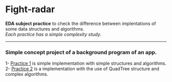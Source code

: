 # Fight-radar
**EDA subject practice** to check the difference between implentations of some data structures and algorithms.  
*Each practice has a simple complexity study.*  

---
### Simple concept project of a background program of an app.  
1- [Practice 1][pdf1] is simple implementation with simple structures and algorithms.  
2- [Practice 2][pdf2] is a implementation with the use of QuadTree structure and complex algorithms.  

[pdf1]: practice1/prac2223a.pdf
[pdf2]: practice2/prac2223b.pdf
